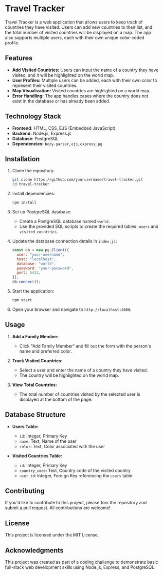 # Travel Tracker

Travel Tracker is a web application that allows users to keep track of countries they have visited. Users can add new countries to their list, and the total number of visited countries will be displayed on a map. The app also supports multiple users, each with their own unique color-coded profile.

## Features

- **Add Visited Countries:** Users can input the name of a country they have visited, and it will be highlighted on the world map.
- **User Profiles:** Multiple users can be added, each with their own color to represent their visited countries.
- **Map Visualization:** Visited countries are highlighted on a world map.
- **Error Handling:** The app handles cases where the country does not exist in the database or has already been added.

## Technology Stack

- **Frontend:** HTML, CSS, EJS (Embedded JavaScript)
- **Backend:** Node.js, Express.js
- **Database:** PostgreSQL
- **Dependencies:** `body-parser`, `ejs`, `express`, `pg`

## Installation

1. Clone the repository:

   ```bash
   git clone https://github.com/yourusername/travel-tracker.git
   cd travel-tracker
   ```

2. Install dependencies:

   ```bash
   npm install
   ```

3. Set up PostgreSQL database:

   - Create a PostgreSQL database named `world`.
   - Use the provided SQL scripts to create the required tables: `users` and `visited_countries`.

4. Update the database connection details in `index.js`:

   ```javascript
   const db = new pg.Client({
     user: "your-username",
     host: "localhost",
     database: "world",
     password: "your-password",
     port: 5432,
   });
   db.connect();
   ```

5. Start the application:

   ```bash
   npm start
   ```

6. Open your browser and navigate to `http://localhost:3000`.

## Usage

1. **Add a Family Member:**
   - Click "Add Family Member" and fill out the form with the person's name and preferred color.
   
2. **Track Visited Countries:**
   - Select a user and enter the name of a country they have visited.
   - The country will be highlighted on the world map.

3. **View Total Countries:**
   - The total number of countries visited by the selected user is displayed at the bottom of the page.

## Database Structure

- **Users Table:**
  - `id`: Integer, Primary Key
  - `name`: Text, Name of the user
  - `color`: Text, Color associated with the user

- **Visited Countries Table:**
  - `id`: Integer, Primary Key
  - `country_code`: Text, Country code of the visited country
  - `user_id`: Integer, Foreign Key referencing the `users` table

## Contributing

If you'd like to contribute to this project, please fork the repository and submit a pull request. All contributions are welcome!

## License

This project is licensed under the MIT License.

## Acknowledgments

This project was created as part of a coding challenge to demonstrate basic full-stack web development skills using Node.js, Express, and PostgreSQL.
